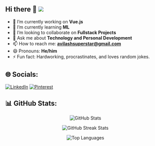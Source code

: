 ## Hi there 👋 [![](https://visitcount.itsvg.in/api?id=avilash01&icon=10&color=0)](https://visitcount.itsvg.in)

- 🔭 I’m currently working on **Vue.js**
- 🌱 I’m currently learning **ML**
- 👯 I’m looking to collaborate on **Fullstack Projects**
- 💬 Ask me about **Technology and Personal Development**
- 📫 How to reach me: **avilashsuperstar@gmail.com**
- 😄 Pronouns: **He/him**
- ⚡ Fun fact: Hardworking, procrastinates, and loves random jokes.

## 🌐 Socials:
[![LinkedIn](https://img.shields.io/badge/LinkedIn-%230077B5.svg?logo=linkedin&logoColor=white)](https://linkedin.com/in/PentakotaAvilash) [![Pinterest](https://img.shields.io/badge/Pinterest-%23E60023.svg?logo=Pinterest&logoColor=white)](https://pinterest.com/Avilash)

## 📊 GitHub Stats:
<p align="center">
  <img src="https://github-readme-stats.vercel.app/api?username=avilash01&theme=highcontrast&hide_border=false&include_all_commits=true&count_private=false" alt="GitHub Stats" />
</p>
<p align="center">
  <img src="https://github-readme-streak-stats.herokuapp.com/?user=avilash01&theme=highcontrast&hide_border=false" alt="GitHub Streak Stats" />
</p>
<p align="center">
  <img src="https://github-readme-stats.vercel.app/api/top-langs/?username=avilash01&theme=highcontrast&hide_border=false&include_all_commits=true&count_private=false&layout=compact" alt="Top Languages" />
</p>

